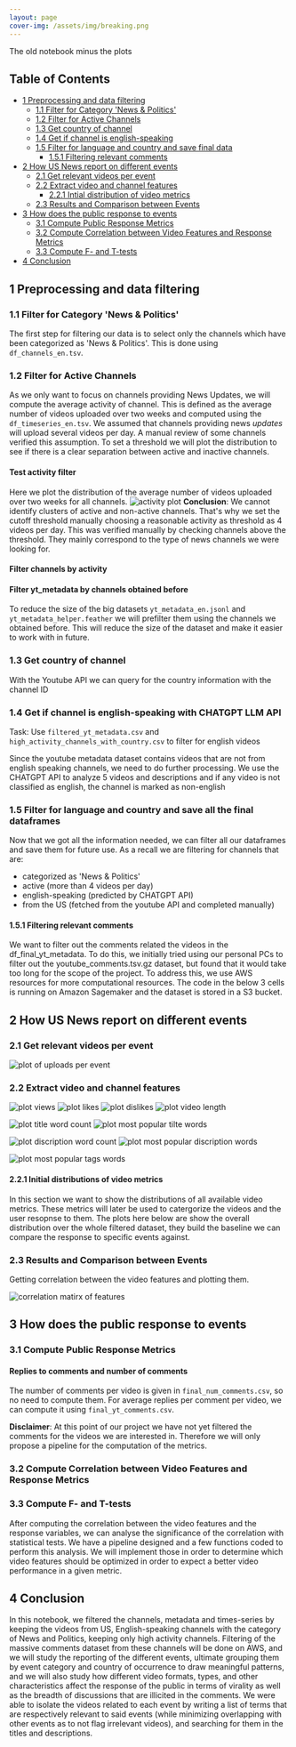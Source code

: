 ```yaml
---
layout: page
cover-img: /assets/img/breaking.png
---
```


The old notebook minus the plots
## Table of Contents
* [1 Preprocessing and data filtering](#filter_data)
    * [1.1 Filter for Category 'News & Politics'](#filter_data-category)
    * [1.2 Filter for Active Channels](#filter_data-active)
    * [1.3 Get country of channel](#filter_data-country)
    * [1.4 Get if channel is english-speaking](#filter_data-english)
    * [1.5 Filter for language and country and save final data](#filter_data-save)
        * [1.5.1 Filtering relevant comments](#filter_data-comments)
* [2 How US News report on different events](#status_quo)
    * [2.1 Get relevant videos per event](#status_quo-videos_per_event)
    * [2.2 Extract video and channel features](#status_quo-features)
        * [2.2.1 Intial distribution of video metrics](#status_quo-features-distributions)
    * [2.3 Results and Comparison between Events](#status_quo-results)
* [3 How does the public response to events](#public_response)
    * [3.1 Compute Public Response Metrics](#public_response-metrics)
    * [3.2 Compute Correlation between Video Features and Response Metrics](#public_response-correlation)
    * [3.3 Compute F- and T-tests](#public_response-ttest)
* [4 Conclusion](#conclusion)

## 1 Preprocessing and data filtering  <a class="anchor" id="filter_data"></a>

### 1.1 Filter for Category 'News & Politics' <a class="anchor" id="filter_data-category"></a>
The first step for filtering our data is to select only the channels which have been categorized as 'News & Politics'. This is done using `df_channels_en.tsv`.

### 1.2 Filter for Active Channels <a class="anchor" id="filter_data-active"></a>
As we only want to focus on channels providing News Updates, we will compute the average activity of channel. This is defined as the average number of videos uploaded over two weeks and computed using the `df_timeseries_en.tsv`. We assumed that channels providing news *updates* will upload several videos per day. A manual review of some channels verified this assumption. To set a threshold we will plot the distribution to see if there is a clear separation between active and inactive channels. 

#### Test activity filter
Here we plot the distribution of the average number of videos uploaded over two weeks for all channels. 
![activity plot](assets\plots\channel_activity.png)
**Conclusion**: We cannot identify clusters of active and non-active channels. That's why we set the cutoff threshold manually choosing a reasonable activity as threshold as 4 videos per day. This was verified manually by checking channels above the threshold. They mainly correspond to the type of news channels we were looking for.
#### Filter channels by activity

#### Filter yt_metadata by channels obtained before
To reduce the size of the big datasets `yt_metadata_en.jsonl` and `yt_metadata_helper.feather` we will prefilter them using the channels we obtained before. This will reduce the size of the dataset and make it easier to work with in future.

### 1.3 Get country of channel <a class="anchor" id="filter_data-country"></a>
With the Youtube API we can query for the country information with the channel ID 

### 1.4 Get if channel is english-speaking with CHATGPT LLM API <a class="anchor" id="filter_data-english"></a>
Task: Use `filtered_yt_metadata.csv` and `high_activity_channels_with_country.csv` to filter for english videos

Since the youtube metadata dataset contains videos that are not from english speaking channels, we need to do further processing. We use the CHATGPT API to analyze 5 videos and descriptions and if any video is not classified as english, the channel is marked as non-english

### 1.5 Filter for language and country and save all the final dataframes <a class="anchor" id="filter_data-save"></a>
Now that we got all the information needed, we can filter all our dataframes and save them for future use. As a recall we are filtering for channels that are:
- categorized as 'News & Politics'
- active (more than 4 videos per day)
- english-speaking (predicted by CHATGPT API)
- from the US (fetched from the youtube API and completed manually)

#### 1.5.1 Filtering relevant comments <a class="anchor" id="filter_data-comments"></a> 
We want to filter out the comments related the videos in the df_final_yt_metadata. To do this, we initially tried using our personal PCs to filter out the youtube_comments.tsv.gz dataset, but found that it would take too long for the scope of the project. To address this, we use AWS resources for more computational resources. The code in the below 3 cells is running on Amazon Sagemaker and the dataset is stored in a S3 bucket.

## 2 How US News report on different events <a class="anchor" id="status_quo"></a>

### 2.1 Get relevant videos per event <a class="anchor" id="status_quo-videos_per_event"></a>
![plot of uploads per event](assets\plots\uploads_per_topic.png)
### 2.2 Extract video and channel features<a class="anchor" id="status_quo-features"></a>
![plot views](assets\plots\views.png)
![plot likes](assets\plots\likes.png)
![plot dislikes](assets\plots\dislikes.png)
![plot video length](assets\plots\duration.png)

![plot title word count](assets\plots\tiltle_words.png)
![plot most popular tilte words](assets\plots\title.png)

![plot discription word count](assets\plots\description_words.png)
![plot most popular discription words](assets\plots\description.png)

![plot most popular tags words](assets\plots\videotags.png)

#### 2.2.1 Initial distributions of video metrics <a class="anchor" id="status_quo-features-distributions"></a>
In this section we want to show the distributions of all available video metrics. These metrics will later be used to catergorize the videos and the user resopnse to them. The plots here below are show the overall distribution over the whole filtered dataset, they build the baseline we can compare the response to specific events against.

### 2.3 Results and Comparison between Events <a class="anchor" id="status_quo-results"></a>
Getting correlation between the video features and plotting them.

![correlation matirx of features](https://le0wl.github.io/beautiful-jekyll-ada/assets/plots/features_corr.png)

## 3 How does the public response to events <a class="anchor" id="public_response"></a>

### 3.1 Compute Public Response Metrics <a class="anchor" id="public_response-metrics"></a>
#### Replies to comments and number of comments

The number of comments per video is given in `final_num_comments.csv`, so no need to compute them. For average replies per comment per video, we can compute it using `final_yt_comments.csv`.

**Disclaimer**:
At this point of our project we have not yet filtered the comments for the videos we are interested in. Therefore we will only propose a pipeline for the computation of the metrics.

### 3.2 Compute Correlation between Video Features and Response Metrics <a class="anchor" id="public_response-correlation"></a>

### 3.3 Compute F- and T-tests <a class="anchor" id="public_response-ttest"></a>
After computing the correlation between the video features and the response variables, we can analyse the significance of the correlation with statistical tests. We have a pipeline designed and a few functions coded to perform this analysis.
We will implement those in order to determine which video features should be optimized in order to expect a better video performance in a given metric.

## 4 Conclusion <a class="anchor" id="conclusion"></a>
In this notebook, we filtered the channels, metadata and times-series by keeping the videos from US, English-speaking channels with the category of News and Politics, keeping only high activity channels. Filtering of the massive comments dataset from these channels will be done on AWS, and we will study the reporting of the different events, ultimate grouping them by event category and country of occurrence to draw meaningful patterns, and we will also study how different video formats, types, and other characteristics affect the response of the public in terms of virality as well as the breadth of discussions that are illicited in the comments. We were able to isolate the videos related to each event by writing a list of terms that are respectively relevant to said events (while minimizing overlapping with other events as to not flag irrelevant videos), and searching for them in the titles and descriptions.
